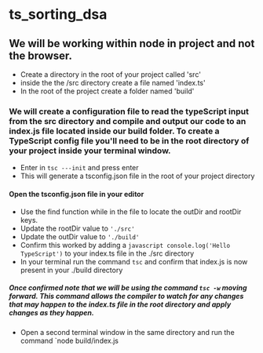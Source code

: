 # ts_sorting_dsa
## We will be working within node in project and not the browser. 
- Create a directory in the root of your project called 'src'
- inside the the /src directory create a file named 'index.ts'
- In the root of the project create a folder named 'build'
### We will create a configuration file to read the typeScript input from the src directory and compile and output our code to an index.js file located inside our build folder. To create a TypeScript config file you'll need to be in the root directory of your project inside your terminal window.
- Enter in ``` tsc ---init ``` and press enter
- This will generate a tsconfig.json file in the root of your project directory
#### Open the tsconfig.json file in your editor
- Use the find function while in the file to locate the outDir and rootDir keys. 
- Update the rootDir value to ` './src' `
- Update the outDir value to ` './build' `
- Confirm this worked by adding a ```javascript console.log('Hello TypeScript')``` to your index.ts file in the ./src directory
- In your terminal run the command `tsc` and confirm that index.js is now present in your ./build directory
##### Once confirmed note that we will be using the command `tsc -w` moving forward. This command allows the compiler to watch for any changes that may happen to the index.ts file in the root directory and apply changes as they happen.
- Open a second terminal window in the same directory and run the command `node build/index.js